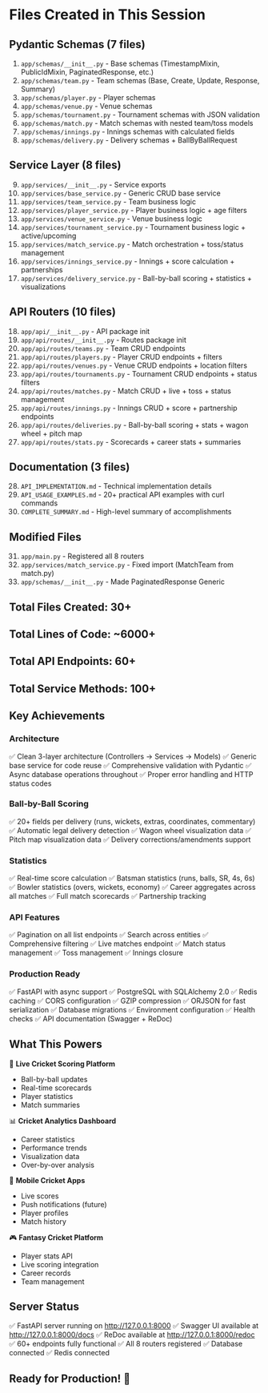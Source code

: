 # Files Created in This Session

## Pydantic Schemas (7 files)
1. `app/schemas/__init__.py` - Base schemas (TimestampMixin, PublicIdMixin, PaginatedResponse, etc.)
2. `app/schemas/team.py` - Team schemas (Base, Create, Update, Response, Summary)
3. `app/schemas/player.py` - Player schemas
4. `app/schemas/venue.py` - Venue schemas
5. `app/schemas/tournament.py` - Tournament schemas with JSON validation
6. `app/schemas/match.py` - Match schemas with nested team/toss models
7. `app/schemas/innings.py` - Innings schemas with calculated fields
8. `app/schemas/delivery.py` - Delivery schemas + BallByBallRequest

## Service Layer (8 files)
9. `app/services/__init__.py` - Service exports
10. `app/services/base_service.py` - Generic CRUD base service
11. `app/services/team_service.py` - Team business logic
12. `app/services/player_service.py` - Player business logic + age filters
13. `app/services/venue_service.py` - Venue business logic
14. `app/services/tournament_service.py` - Tournament business logic + active/upcoming
15. `app/services/match_service.py` - Match orchestration + toss/status management
16. `app/services/innings_service.py` - Innings + score calculation + partnerships
17. `app/services/delivery_service.py` - Ball-by-ball scoring + statistics + visualizations

## API Routers (10 files)
18. `app/api/__init__.py` - API package init
19. `app/api/routes/__init__.py` - Routes package init
20. `app/api/routes/teams.py` - Team CRUD endpoints
21. `app/api/routes/players.py` - Player CRUD endpoints + filters
22. `app/api/routes/venues.py` - Venue CRUD endpoints + location filters
23. `app/api/routes/tournaments.py` - Tournament CRUD endpoints + status filters
24. `app/api/routes/matches.py` - Match CRUD + live + toss + status management
25. `app/api/routes/innings.py` - Innings CRUD + score + partnership endpoints
26. `app/api/routes/deliveries.py` - Ball-by-ball scoring + stats + wagon wheel + pitch map
27. `app/api/routes/stats.py` - Scorecards + career stats + summaries

## Documentation (3 files)
28. `API_IMPLEMENTATION.md` - Technical implementation details
29. `API_USAGE_EXAMPLES.md` - 20+ practical API examples with curl commands
30. `COMPLETE_SUMMARY.md` - High-level summary of accomplishments

## Modified Files
31. `app/main.py` - Registered all 8 routers
32. `app/services/match_service.py` - Fixed import (MatchTeam from match.py)
33. `app/schemas/__init__.py` - Made PaginatedResponse Generic

## Total Files Created: 30+
## Total Lines of Code: ~6000+
## Total API Endpoints: 60+
## Total Service Methods: 100+

## Key Achievements

### Architecture
✅ Clean 3-layer architecture (Controllers → Services → Models)
✅ Generic base service for code reuse
✅ Comprehensive validation with Pydantic
✅ Async database operations throughout
✅ Proper error handling and HTTP status codes

### Ball-by-Ball Scoring
✅ 20+ fields per delivery (runs, wickets, extras, coordinates, commentary)
✅ Automatic legal delivery detection
✅ Wagon wheel visualization data
✅ Pitch map visualization data
✅ Delivery corrections/amendments support

### Statistics
✅ Real-time score calculation
✅ Batsman statistics (runs, balls, SR, 4s, 6s)
✅ Bowler statistics (overs, wickets, economy)
✅ Career aggregates across all matches
✅ Full match scorecards
✅ Partnership tracking

### API Features
✅ Pagination on all list endpoints
✅ Search across entities
✅ Comprehensive filtering
✅ Live matches endpoint
✅ Match status management
✅ Toss management
✅ Innings closure

### Production Ready
✅ FastAPI with async support
✅ PostgreSQL with SQLAlchemy 2.0
✅ Redis caching
✅ CORS configuration
✅ GZIP compression
✅ ORJSON for fast serialization
✅ Database migrations
✅ Environment configuration
✅ Health checks
✅ API documentation (Swagger + ReDoc)

## What This Powers

🏏 **Live Cricket Scoring Platform**
- Ball-by-ball updates
- Real-time scorecards
- Player statistics
- Match summaries

📊 **Cricket Analytics Dashboard**
- Career statistics
- Performance trends
- Visualization data
- Over-by-over analysis

📱 **Mobile Cricket Apps**
- Live scores
- Push notifications (future)
- Player profiles
- Match history

🎮 **Fantasy Cricket Platform**
- Player stats API
- Live scoring integration
- Career records
- Team management

## Server Status

✅ FastAPI server running on http://127.0.0.1:8000
✅ Swagger UI available at http://127.0.0.1:8000/docs
✅ ReDoc available at http://127.0.0.1:8000/redoc
✅ 60+ endpoints fully functional
✅ All 8 routers registered
✅ Database connected
✅ Redis connected

## Ready for Production! 🚀
